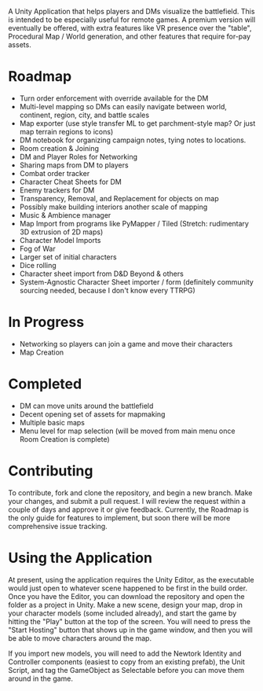 A Unity Application that helps players and DMs visualize the battlefield. This is intended to be especially useful for remote games. A premium version will eventually be offered, with extra features like VR presence over the "table", Procedural Map / World generation, and other features that require for-pay assets. 

# Roadmap
- Turn order enforcement with override available for the DM
- Multi-level mapping so DMs can easily navigate between world, continent, region, city, and battle scales
- Map exporter (use style transfer ML to get parchment-style map? Or just map terrain regions to icons)
- DM notebook for organizing campaign notes, tying notes to locations.
- Room creation & Joining
- DM and Player Roles for Networking
- Sharing maps from DM to players
- Combat order tracker
- Character Cheat Sheets for DM 
- Enemy trackers for DM
- Transparency, Removal, and Replacement for objects on map
- Possibly make building interiors another scale of mapping
- Music & Ambience manager
- Map Import from programs like PyMapper / Tiled (Stretch: rudimentary 3D extrusion of 2D maps)
- Character Model Imports
- Fog of War
- Larger set of initial characters
- Dice rolling
- Character sheet import from D&D Beyond & others
- System-Agnostic Character Sheet importer / form (definitely community sourcing needed, because I don't know every TTRPG)

# In Progress
- Networking so players can join a game and move their characters
- Map Creation

# Completed
- DM can move units around the battlefield
- Decent opening set of assets for mapmaking
- Multiple basic maps
- Menu level for map selection (will be moved from main menu once Room Creation is complete)

# Contributing
To contribute, fork and clone the repository, and begin a new branch. Make your changes, and submit a pull request. I will review the request within a couple of days and approve it or give feedback. Currently, the Roadmap is the only guide for features to implement, but soon there will be more comprehensive issue tracking.

# Using the Application
At present, using the application requires the Unity Editor, as the executable would just open to whatever scene happened to be first in the build order. Once you have the Editor, you can download the repository and open the folder as a project in Unity. Make a new scene, design your map, drop in your character models (some included already), and start the game by hitting the "Play" button at the top of the screen. You will need to press the "Start Hosting" button that shows up in the game window, and then you will be able to move characters around the map. 

If you import new models, you will need to add the Newtork Identity and Controller components (easiest to copy from an existing prefab), the Unit Script, and tag the GameObject as Selectable before you can move them around in the game.
